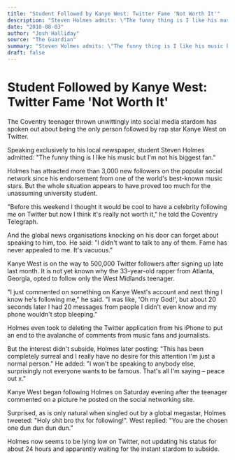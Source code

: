 ```yaml
---
title: "Student Followed by Kanye West: Twitter Fame 'Not Worth It'"
description: "Steven Holmes admits: \"The funny thing is I like his music but I'm not his biggest fan\" \"Before this weekend I thought it would be cool to have a celebrity following me on Twitter but now I think it's..."
date: "2010-08-03"
author: "Josh Halliday"
source: "The Guardian"
summary: "Steven Holmes admits: \"The funny thing is I like his music but I'm not his biggest fan\" \"Before this weekend I thought it would be cool to have a celebrity following me on Twitter but now I think it's really not worth it,\" he tells the Coventry Telegraph. Kanye West is on the way to 500,000 Twitter followers after signing up late last month."
draft: false
---
```


# Student Followed by Kanye West: Twitter Fame 'Not Worth It'

The Coventry teenager thrown unwittingly into social media stardom has spoken out about being the only person followed by rap star Kanye West on Twitter.

Speaking exclusively to his local newspaper, student Steven Holmes admitted: "The funny thing is I like his music but I'm not his biggest fan."

Holmes has attracted more than 3,000 new followers on the popular social network since his endorsement from one of the world's best-known music stars. But the whole situation appears to have proved too much for the unassuming university student.

"Before this weekend I thought it would be cool to have a celebrity following me on Twitter but now I think it's really not worth it," he told the Coventry Telegraph.

And the global news organisations knocking on his door can forget about speaking to him, too. He said: "I didn't want to talk to any of them. Fame has never appealed to me. It's vacuous."

Kanye West is on the way to 500,000 Twitter followers after signing up late last month. It is not yet known why the 33-year-old rapper from Atlanta, Georgia, opted to follow only the West Midlands teenager.

"I just commented on something on Kanye West's account and next thing I know he's following me," he said. "I was like, 'Oh my God!', but about 20 seconds later I had 20 messages from people I didn't even know and my phone wouldn't stop bleeping."

Holmes even took to deleting the Twitter application from his iPhone to put an end to the avalanche of comments from music fans and journalists.

But the interest didn't subside, Holmes later posting: "This has been completely surreal and I really have no desire for this attention I'm just a normal person." He added: "I won't be speaking to anybody else, surprisingly not everyone wants to be famous. That's all I'm saying – peace out x."

Kanye West began following Holmes on Saturday evening after the teenager commented on a picture he posted on the social networking site.

Surprised, as is only natural when singled out by a global megastar, Holmes tweeted: "Holy shit bro thx for following!". West replied: "You are the chosen one dun dun dun dun."

Holmes now seems to be lying low on Twitter, not updating his status for about 24 hours and apparently waiting for the instant stardom to subside.
